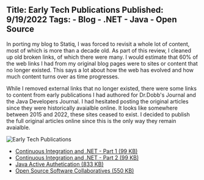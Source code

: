 Title: Early Tech Publications
Published: 9/19/2022
Tags:
    - Blog
    - .NET
    - Java
    - Open Source
---
In porting my blog to Statiq, I was forced to revisit a whole lot of content, most of which is more than a decade old. As part of this review, I cleaned up old broken links, of which there were many. I would estimate that 60% of the web links I had from my original blog pages were to sites or content that no longer existed. This says a lot about how the web has evolved and how much content turns over as time progresses. 

While I removed external links that no longer existed, there were some links to content from early publications I had authored for Dr.Dobb's Journal and the Java Developers Journal. I had hesitated posting the original articles since they were historically avaialble online. It looks like somewhere between 2015 and 2022, these sites ceased to exist. I decided to publish the full original articles online since this is the only way they remain avaialble.

![Early Tech Publications](https://s3.amazonaws.com/s3.beckshome.com/20220919-early-tech-publications.jpg)

* [Continuous Integration and .NET - Part 1 (99 KB)](https://s3.amazonaws.com/s3.beckshome.com/20220911-continuous-integration-and-dotnet-part-1.pdf)
* [Continuous Integration and .NET - Part 2 (99 KB)](https://s3.amazonaws.com/s3.beckshome.com/20220911-continuous-integration-and-dotnet-part-2.pdf)
* [Java Active Authetication (833 KB)](https://s3.amazonaws.com/s3.beckshome.com/20220911-java-active-authentication.pdf)
* [Open Source Software Collaboratives (550 KB)](https://s3.amazonaws.com/s3.beckshome.com/20220911-open-source-software-collaboratives.pdf)